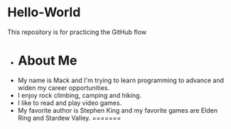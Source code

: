 # Hello-World
This repository is for practicing the GitHub flow

+ # About Me
+ My name is Mack and I'm trying to learn programming to advance and widen my career opportunities. 
+ I enjoy rock climbing, camping and hiking.
+ I like to read and play video games.
+ My favorite author is Stephen King and my favorite games are Elden Ring and Stardew Valley.
=======

